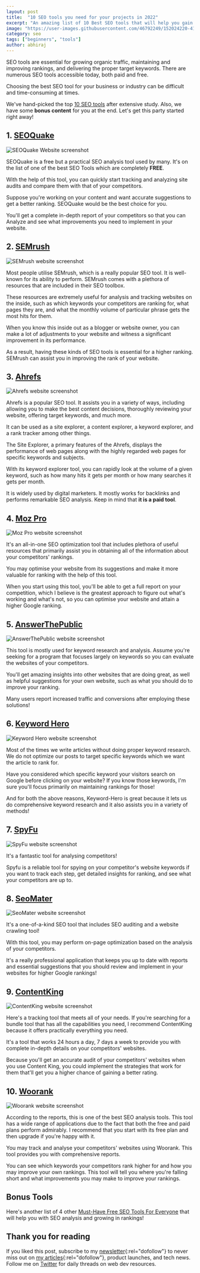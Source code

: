 ```yaml
---
layout: post
title:  "10 SEO tools you need for your projects in 2022"
excerpt: "An amazing list of 10 Best SEO tools that will help you gain Organic traffic, increase Domain Authority and do Keyword research in 2022!"
image: "https://user-images.githubusercontent.com/46792249/152024220-417ecb24-2d82-41e5-bb93-fff77b575b3c.png"
category: seo
tags: ["beginners", "tools"]
author: abhiraj
---
```


SEO tools are essential for growing organic traffic, maintaining and improving rankings, and delivering the proper target keywords. There are numerous SEO tools accessible today, both paid and free.

Choosing the best SEO tool for your business or industry can be difficult and time-consuming at times.

We've hand-picked the top [10 SEO tools](/ten-best-seo-tools-for-2022) after extensive study. Also, we have some **bonus content** for you at the end. Let's get this party started right away!

## 1. [SEOQuake](https://www.seoquake.com/)

![SEOQuake Website screenshot](https://user-images.githubusercontent.com/46792249/152030058-fa0b3a7c-f550-4da8-871a-95a678f43b10.png)

SEOQuake is a free but a practical SEO analysis tool used by many. It's on the list of one of the best SEO Tools which are completely **FREE**.

With the help of this tool, you can quickly start tracking and analyzing site audits and compare them with that of your competitors. 

Suppose you're working on your content and want accurate suggestions to get a better ranking. SEOQuake would be the best choice for you.

You'll get a complete in-depth report of your competitors so that you can Analyze and see what improvements you need to implement in your website.

## 2. [SEMrush](https://www.semrush.com)

![SEMrush website screenshot](https://user-images.githubusercontent.com/46792249/152028779-76725570-c113-499c-b64f-0594efac6657.png)

Most people utilise SEMrush, which is a really popular SEO tool. It is well-known for its ability to perform. SEMrush comes with a plethora of resources that are included in their SEO toolbox.

These resources are extremely useful for analysis and tracking websites on the inside, such as which keywords your competitors are ranking for, what pages they are, and what the monthly volume of particular phrase gets the most hits for them.

When you know this inside out as a blogger or website owner, you can make a lot of adjustments to your website and witness a significant improvement in its performance.

As a result, having these kinds of SEO tools is essential for a higher ranking. SEMrush can assist you in improving the rank of your website.

## 3. [Ahrefs](https://ahrefs.com)

![Ahrefs website screenshot](https://user-images.githubusercontent.com/46792249/152028671-6073bf04-86e2-4c4b-92d5-390bdcbd0464.png)

Ahrefs is a popular SEO tool. It assists you in a variety of ways, including allowing you to make the best content decisions, thoroughly reviewing your website, offering target keywords, and much more.

It can be used as a site explorer, a content explorer, a keyword explorer, and a rank tracker among other things.

The Site Explorer, a primary features of the Ahrefs, displays the performance of web pages along with the highly regarded web pages for specific keywords and subjects.

With its keyword explorer tool, you can rapidly look at the volume of a given keyword, such as how many hits it gets per month or how many searches it gets per month.

It is widely used by digital marketers. It mostly works for backlinks and performs remarkable SEO analysis. Keep in mind that **it is a paid tool**.

## 4. [Moz Pro](https://moz.com)

![Moz Pro website screenshot](https://user-images.githubusercontent.com/46792249/152028572-24be2fea-9021-452e-b73d-9bf19b350136.png)

It's an all-in-one SEO optimization tool that includes plethora of useful resources that primarily assist you in obtaining all of the information about your competitors' rankings.

You may optimise your website from its suggestions and make it more valuable for ranking with the help of this tool. 

When you start using this tool, you'll be able to get a full report on your competition, which I believe is the greatest approach to figure out what's working and what's not, so you can optimise your website and attain a higher Google ranking.

## 5. [AnswerThePublic](https://answerthepublic.com)

![AnswerThePublic website screenshot](https://user-images.githubusercontent.com/46792249/152028620-be6ce039-6c4d-4da6-b573-12c1303f1393.png)

This tool is mostly used for keyword research and analysis. Assume you're seeking for a program that focuses largely on keywords so you can evaluate the websites of your competitors.

You'll get amazing insights into other websites that are doing great, as well as helpful suggestions for your own website, such as what you should do to improve your ranking.

Many users report increased traffic and conversions after employing these solutions!

## 6. [Keyword Hero](https://keyword-hero.com)

![Keyword Hero website screenshot](https://user-images.githubusercontent.com/46792249/152031859-47802489-53c0-4d17-896e-56d35ce73445.png)

Most of the times we write articles without doing proper keyword research. We do not optimize our posts to target specific keywords which we want the article to rank for.

Have you considered which specific keyword your visitors search on Google before clicking on your website? If you know those keywords, I'm sure you'll focus primarily on maintaining rankings for those!

And for both the above reasons, Keyword-Hero is great because it lets us do comprehensive keyword research and it also assists you in a variety of methods!

## 7. [SpyFu](https://www.spyfu.com)

![SpyFu website screenshot](https://user-images.githubusercontent.com/46792249/152028250-c34c8ad7-4963-419f-9329-03c3a516cf0b.png)

It's a fantastic tool for analysing competitors!

Spyfu is a reliable tool for spying on your competitor's website keywords if you want to track each step, get detailed insights for ranking, and see what your competitors are up to.

## 8. [SeoMater](https://seomator.com)

![SeoMater website screenshot](https://user-images.githubusercontent.com/46792249/152027816-ecf8895e-53f8-462b-9308-b9454447c3bc.png)

It's a one-of-a-kind SEO tool that includes SEO auditing and a website crawling tool!

With this tool, you may perform on-page optimization based on the analysis of your competitors.

It's a really professional application that keeps you up to date with reports and essential suggestions that you should review and implement in your websites for higher Google rankings!

## 9. [ContentKing](https://www.contentkingapp.com)

![ContentKing website screenshot](https://user-images.githubusercontent.com/46792249/152028141-485e84df-72a9-4fac-8d62-d07a39d95702.png)

Here's a tracking tool that meets all of your needs. If you're searching for a bundle tool that has all the capabilities you need, I recommend ContentKing because it offers practically everything you need.

It's a tool that works 24 hours a day, 7 days a week to provide you with complete in-depth details on your competitors' websites.

Because you'll get an accurate audit of your competitors' websites when you use Content King, you could implement the strategies that work for them that'll get you a higher chance of gaining a better rating.

## 10. [Woorank](https://woorank.com)

![Woorank website screenshot](https://user-images.githubusercontent.com/46792249/152027898-65995c73-be0b-4140-8431-5c921ac22bce.png)

According to the reports, this is one of the best SEO analysis tools. This tool has a wide range of applications due to the fact that both the free and paid plans perform admirably. I recommend that you start with its free plan and then upgrade if you're happy with it.

You may track and analyse your competitors' websites using Woorank. This tool provides you with comprehensive reports.

You can see which keywords your competitors rank higher for and how you may improve your own rankings. This tool will tell you where you're falling short and what improvements you may make to improve your rankings.

## Bonus Tools

Here's another list of 4 other [Must-Have Free SEO Tools For Everyone](/must-have-free-seo-tools-for-everyone) that will help you with SEO analysis and growing in rankings!

## Thank you for reading

If you liked this post, subscribe to my [newsletter](https://abhirajbhowmick.substack.com){:rel="dofollow"}
to never miss out on [my articles](https://abhiraj.co){:rel="dofollow"}, product launches, and tech news. Follow me on [Twitter](https://twitter.com/rainboestrykr) for daily threads on web dev resources.